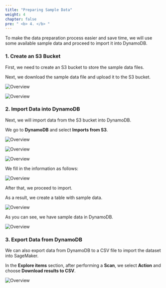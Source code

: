 ```yaml
---
title: "Preparing Sample Data"
weight: 4
chapter: false
pre: " <b> 4. </b> "
---
```


To make the data preparation process easier and save time, we will use some available sample data and proceed to import it into DynamoDB.

### 1. Create an S3 Bucket

First, we need to create an S3 bucket to store the sample data files.

Next, we download the sample data file and upload it to the S3 bucket.

![Overview](/fcj-ss2-workshop-003/images/48.png)

![Overview](/fcj-ss2-workshop-003/images/49.png)

### 2. Import Data into DynamoDB

Next, we will import data from the S3 bucket into DynamoDB.

We go to **DynamoDB** and select **Imports from S3**.

![Overview](/fcj-ss2-workshop-003/images/50.png)

![Overview](/fcj-ss2-workshop-003/images/51.png)

![Overview](/fcj-ss2-workshop-003/images/52.png)

We fill in the information as follows:

![Overview](/fcj-ss2-workshop-003/images/53.png)

After that, we proceed to import.

As a result, we create a table with sample data.

![Overview](/fcj-ss2-workshop-003/images/54.png)

As you can see, we have sample data in DynamoDB.

![Overview](/fcj-ss2-workshop-003/images/55.png)

### 3. Export Data from DynamoDB

We can also export data from DynamoDB to a CSV file to import the dataset into SageMaker.

In the **Explore items** section, after performing a **Scan**, we select **Action** and choose **Download results to CSV**.

![Overview](/fcj-ss2-workshop-003/images/65.png)
